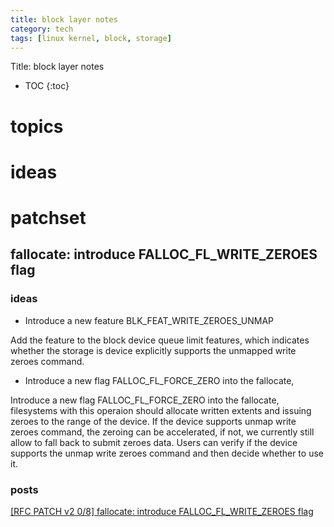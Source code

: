 ```yaml
---
title: block layer notes
category: tech
tags: [linux kernel, block, storage]
---
```


Title: block layer notes

* TOC
{:toc}


# topics


# ideas


# patchset

## fallocate: introduce FALLOC_FL_WRITE_ZEROES flag

### ideas

- Introduce a new feature BLK_FEAT_WRITE_ZEROES_UNMAP

Add the feature to the block device queue limit features, which indicates whether
the storage is device explicitly supports the unmapped write zeroes command.

- Introduce a new flag FALLOC_FL_FORCE_ZERO into the fallocate,

Introduce a new flag FALLOC_FL_FORCE_ZERO into the fallocate,
filesystems with this operaion should allocate written extents and
issuing zeroes to the range of the device. If the device supports
unmap write zeroes command, the zeroing can be accelerated, if not,
we currently still allow to fall back to submit zeroes data. Users
can verify if the device supports the unmap write zeroes command and
then decide whether to use it.

### posts

[\[RFC PATCH v2 0/8\] fallocate: introduce FALLOC_FL_WRITE_ZEROES flag](https://lore.kernel.org/linux-block/20250115114637.2705887-1-yi.zhang@huaweicloud.com/)
